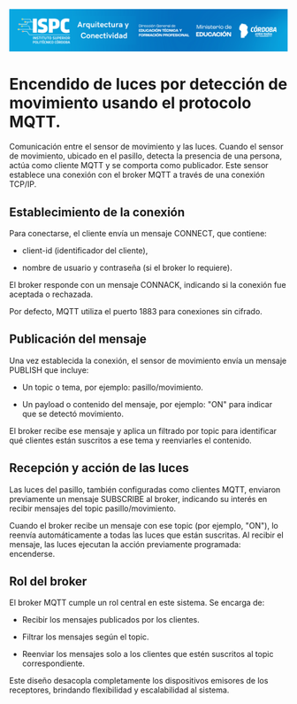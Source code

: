 ![Carátula](../../E%20assets/caratula.png)

# **Encendido de luces por detección de movimiento usando el protocolo MQTT.**

Comunicación entre el sensor de movimiento y las luces.
Cuando el sensor de movimiento, ubicado en el pasillo, detecta la presencia de una persona, actúa como cliente MQTT y se comporta como publicador. Este sensor establece una conexión con el broker MQTT a través de una conexión TCP/IP.

## **Establecimiento de la conexión**
Para conectarse, el cliente envía un mensaje CONNECT, que contiene:

- client-id (identificador del cliente),

- nombre de usuario y contraseña (si el broker lo requiere).

El broker responde con un mensaje CONNACK, indicando si la conexión fue aceptada o rechazada.

Por defecto, MQTT utiliza el puerto 1883 para conexiones sin cifrado.

## **Publicación del mensaje**
Una vez establecida la conexión, el sensor de movimiento envía un mensaje PUBLISH que incluye:

- Un topic o tema, por ejemplo: pasillo/movimiento.

- Un payload o contenido del mensaje, por ejemplo: "ON" para indicar que se detectó movimiento.

El broker recibe ese mensaje y aplica un filtrado por topic para identificar qué clientes están suscritos a ese tema y reenviarles el contenido.

## **Recepción y acción de las luces**
Las luces del pasillo, también configuradas como clientes MQTT, enviaron previamente un mensaje SUBSCRIBE al broker, indicando su interés en recibir mensajes del topic pasillo/movimiento.

Cuando el broker recibe un mensaje con ese topic (por ejemplo, "ON"), lo reenvía automáticamente a todas las luces que están suscritas. Al recibir el mensaje, las luces ejecutan la acción previamente programada: encenderse.

## **Rol del broker**
El broker MQTT cumple un rol central en este sistema. Se encarga de:

- Recibir los mensajes publicados por los clientes.

- Filtrar los mensajes según el topic.

- Reenviar los mensajes solo a los clientes que estén suscritos al topic correspondiente.

Este diseño desacopla completamente los dispositivos emisores de los receptores, brindando flexibilidad y escalabilidad al sistema.

